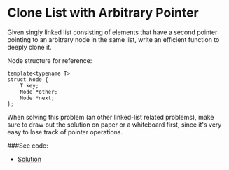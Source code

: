 # Clone List with Arbitrary Pointer 

Given singly linked list consisting of elements that have a second pointer pointing to an
 arbitrary node in the same list, write an efficient function to deeply clone it.

Node structure for reference:
```
template<typename T>
struct Node {
    T key;
    Node *other;
    Node *next;
};
```
When solving this problem (an other linked-list related problems), make sure to draw out
 the solution on paper or a whiteboard first, since it's very easy to lose track of
 pointer operations.

###See code:
- [Solution](/solutions/arrays/clone_list/__init__.py)